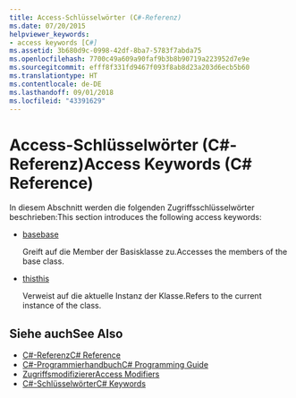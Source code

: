 ```yaml
---
title: Access-Schlüsselwörter (C#-Referenz)
ms.date: 07/20/2015
helpviewer_keywords:
- access keywords [C#]
ms.assetid: 3b680d9c-0998-42df-8ba7-5783f7abda75
ms.openlocfilehash: 7700c49a609a90faf9b3b8b90719a223952d7e9e
ms.sourcegitcommit: efff8f331fd9467f093f8ab8d23a203d6ecb5b60
ms.translationtype: HT
ms.contentlocale: de-DE
ms.lasthandoff: 09/01/2018
ms.locfileid: "43391629"
---
```

# <a name="access-keywords-c-reference"></a><span data-ttu-id="95d6c-102">Access-Schlüsselwörter (C#-Referenz)</span><span class="sxs-lookup"><span data-stu-id="95d6c-102">Access Keywords (C# Reference)</span></span>
<span data-ttu-id="95d6c-103">In diesem Abschnitt werden die folgenden Zugriffsschlüsselwörter beschrieben:</span><span class="sxs-lookup"><span data-stu-id="95d6c-103">This section introduces the following access keywords:</span></span>  
  
-   [<span data-ttu-id="95d6c-104">base</span><span class="sxs-lookup"><span data-stu-id="95d6c-104">base</span></span>](../../../csharp/language-reference/keywords/base.md)  
  
     <span data-ttu-id="95d6c-105">Greift auf die Member der Basisklasse zu.</span><span class="sxs-lookup"><span data-stu-id="95d6c-105">Accesses the members of the base class.</span></span>  
  
-   [<span data-ttu-id="95d6c-106">this</span><span class="sxs-lookup"><span data-stu-id="95d6c-106">this</span></span>](../../../csharp/language-reference/keywords/this.md)  
  
     <span data-ttu-id="95d6c-107">Verweist auf die aktuelle Instanz der Klasse.</span><span class="sxs-lookup"><span data-stu-id="95d6c-107">Refers to the current instance of the class.</span></span>  
  
## <a name="see-also"></a><span data-ttu-id="95d6c-108">Siehe auch</span><span class="sxs-lookup"><span data-stu-id="95d6c-108">See Also</span></span>  

- [<span data-ttu-id="95d6c-109">C#-Referenz</span><span class="sxs-lookup"><span data-stu-id="95d6c-109">C# Reference</span></span>](../../../csharp/language-reference/index.md)  
- [<span data-ttu-id="95d6c-110">C#-Programmierhandbuch</span><span class="sxs-lookup"><span data-stu-id="95d6c-110">C# Programming Guide</span></span>](../../../csharp/programming-guide/index.md)  
- [<span data-ttu-id="95d6c-111">Zugriffsmodifizierer</span><span class="sxs-lookup"><span data-stu-id="95d6c-111">Access Modifiers</span></span>](../../../csharp/language-reference/keywords/access-modifiers.md)  
- [<span data-ttu-id="95d6c-112">C#-Schlüsselwörter</span><span class="sxs-lookup"><span data-stu-id="95d6c-112">C# Keywords</span></span>](../../../csharp/language-reference/keywords/index.md)
